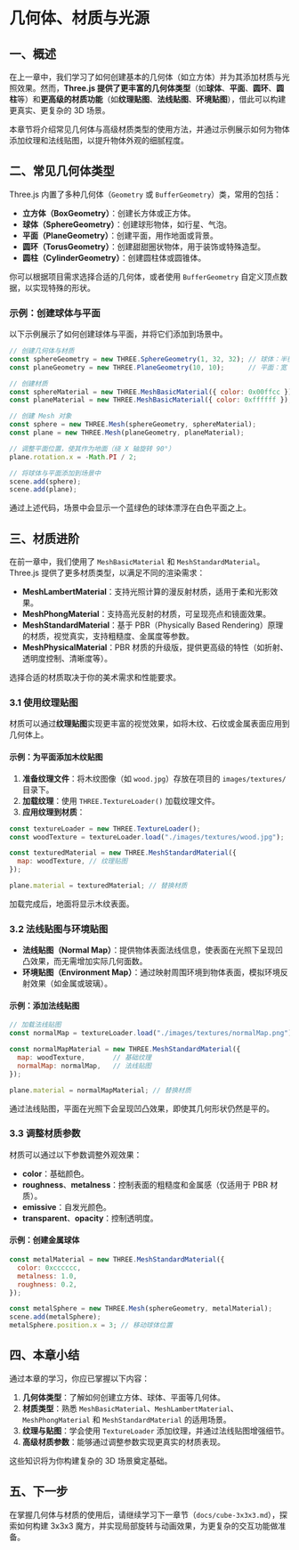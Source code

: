 # 几何体、材质与光源

## 一、概述

在上一章中，我们学习了如何创建基本的几何体（如立方体）并为其添加材质与光照效果。然而，**Three.js 提供了更丰富的几何体类型**（如**球体**、**平面**、**圆环**、**圆柱**等）和**更高级的材质功能**（如**纹理贴图**、**法线贴图**、**环境贴图**），借此可以构建更真实、更复杂的 3D 场景。

本章节将介绍常见几何体与高级材质类型的使用方法，并通过示例展示如何为物体添加纹理和法线贴图，以提升物体外观的细腻程度。

## 二、常见几何体类型

Three.js 内置了多种几何体（`Geometry` 或 `BufferGeometry`）类，常用的包括：

- **立方体（BoxGeometry）**：创建长方体或正方体。
- **球体（SphereGeometry）**：创建球形物体，如行星、气泡。
- **平面（PlaneGeometry）**：创建平面，用作地面或背景。
- **圆环（TorusGeometry）**：创建甜甜圈状物体，用于装饰或特殊造型。
- **圆柱（CylinderGeometry）**：创建圆柱体或圆锥体。

你可以根据项目需求选择合适的几何体，或者使用 `BufferGeometry` 自定义顶点数据，以实现特殊的形状。

### 示例：创建球体与平面

以下示例展示了如何创建球体与平面，并将它们添加到场景中。

```javascript
// 创建几何体与材质
const sphereGeometry = new THREE.SphereGeometry(1, 32, 32); // 球体：半径 1
const planeGeometry = new THREE.PlaneGeometry(10, 10);      // 平面：宽 10，高 10

// 创建材质
const sphereMaterial = new THREE.MeshBasicMaterial({ color: 0x00ffcc });
const planeMaterial = new THREE.MeshBasicMaterial({ color: 0xffffff });

// 创建 Mesh 对象
const sphere = new THREE.Mesh(sphereGeometry, sphereMaterial);
const plane = new THREE.Mesh(planeGeometry, planeMaterial);

// 调整平面位置，使其作为地面（绕 X 轴旋转 90°）
plane.rotation.x = -Math.PI / 2;

// 将球体与平面添加到场景中
scene.add(sphere);
scene.add(plane);
```

通过上述代码，场景中会显示一个蓝绿色的球体漂浮在白色平面之上。

## 三、材质进阶

在前一章中，我们使用了 `MeshBasicMaterial` 和 `MeshStandardMaterial`。Three.js 提供了更多材质类型，以满足不同的渲染需求：

- **MeshLambertMaterial**：支持光照计算的漫反射材质，适用于柔和光影效果。
- **MeshPhongMaterial**：支持高光反射的材质，可呈现亮点和镜面效果。
- **MeshStandardMaterial**：基于 PBR（Physically Based Rendering）原理的材质，视觉真实，支持粗糙度、金属度等参数。
- **MeshPhysicalMaterial**：PBR 材质的升级版，提供更高级的特性（如折射、透明度控制、清晰度等）。

选择合适的材质取决于你的美术需求和性能要求。

### 3.1 使用纹理贴图

材质可以通过**纹理贴图**实现更丰富的视觉效果，如将木纹、石纹或金属表面应用到几何体上。

#### 示例：为平面添加木纹贴图

1. **准备纹理文件**：将木纹图像（如 `wood.jpg`）存放在项目的 `images/textures/` 目录下。
2. **加载纹理**：使用 `THREE.TextureLoader()` 加载纹理文件。
3. **应用纹理到材质**：

```javascript
const textureLoader = new THREE.TextureLoader();
const woodTexture = textureLoader.load("./images/textures/wood.jpg");

const texturedMaterial = new THREE.MeshStandardMaterial({
  map: woodTexture, // 纹理贴图
});

plane.material = texturedMaterial; // 替换材质
```

加载完成后，地面将显示木纹表面。

### 3.2 法线贴图与环境贴图

- **法线贴图（Normal Map）**：提供物体表面法线信息，使表面在光照下呈现凹凸效果，而无需增加实际几何面数。
- **环境贴图（Environment Map）**：通过映射周围环境到物体表面，模拟环境反射效果（如金属或玻璃）。

#### 示例：添加法线贴图

```javascript
// 加载法线贴图
const normalMap = textureLoader.load("./images/textures/normalMap.png");

const normalMapMaterial = new THREE.MeshStandardMaterial({
  map: woodTexture,       // 基础纹理
  normalMap: normalMap,   // 法线贴图
});

plane.material = normalMapMaterial; // 替换材质
```

通过法线贴图，平面在光照下会呈现凹凸效果，即使其几何形状仍然是平的。

### 3.3 调整材质参数

材质可以通过以下参数调整外观效果：

- **color**：基础颜色。
- **roughness**、**metalness**：控制表面的粗糙度和金属感（仅适用于 PBR 材质）。
- **emissive**：自发光颜色。
- **transparent**、**opacity**：控制透明度。

#### 示例：创建金属球体

```javascript
const metalMaterial = new THREE.MeshStandardMaterial({
  color: 0xcccccc,
  metalness: 1.0,
  roughness: 0.2,
});

const metalSphere = new THREE.Mesh(sphereGeometry, metalMaterial);
scene.add(metalSphere);
metalSphere.position.x = 3; // 移动球体位置
```

## 四、本章小结

通过本章的学习，你应已掌握以下内容：

1. **几何体类型**：了解如何创建立方体、球体、平面等几何体。
2. **材质类型**：熟悉 `MeshBasicMaterial`、`MeshLambertMaterial`、`MeshPhongMaterial` 和 `MeshStandardMaterial` 的适用场景。
3. **纹理与贴图**：学会使用 `TextureLoader` 添加纹理，并通过法线贴图增强细节。
4. **高级材质参数**：能够通过调整参数实现更真实的材质表现。

这些知识将为你构建复杂的 3D 场景奠定基础。

## 五、下一步

在掌握几何体与材质的使用后，请继续学习下一章节（`docs/cube-3x3x3.md`），探索如何构建 3x3x3 魔方，并实现局部旋转与动画效果，为更复杂的交互功能做准备。
